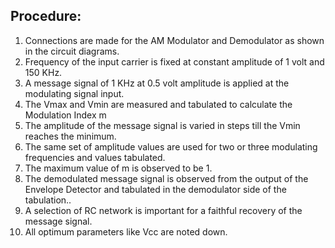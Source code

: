 ## Procedure:
1.	Connections are made for the AM Modulator and Demodulator as shown in the circuit diagrams.
2.	Frequency of the input carrier is fixed at constant amplitude of 1 volt and 150 KHz.
3.	A message signal of 1 KHz at 0.5 volt amplitude is applied at the modulating signal input.
4.	The Vmax and Vmin are measured and tabulated to calculate the Modulation Index m
5.	The amplitude of the message signal is varied in steps till the Vmin reaches the minimum.
6.	The same set of amplitude values are used for two or three modulating frequencies and values tabulated.
7.	The maximum value of m is observed to be 1.
8.	The demodulated message signal is observed from the output of the Envelope Detector and tabulated in the demodulator side of the tabulation..
9.	A selection of RC network is important for a faithful recovery of the message signal.
10.	All optimum parameters like Vcc are noted down.


